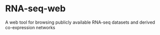 # RNA-seq-web

A web tool for browsing publicly available RNA-seq datasets and derived co-expression networks
